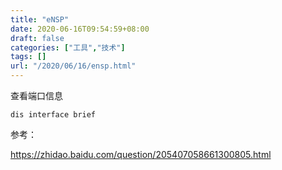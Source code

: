 ```yaml
---
title: "eNSP"
date: 2020-06-16T09:54:59+08:00
draft: false
categories: ["工具","技术"]
tags: []
url: "/2020/06/16/ensp.html"
---
```




查看端口信息

```shell
dis interface brief
```









参考：

https://zhidao.baidu.com/question/205407058661300805.html